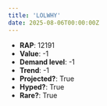 ```yaml
---
title: 'LOLWHY'
date: 2025-08-06T00:00:00Z
---
```

- **RAP**: 12191
- **Value**: -1
- **Demand level**: -1
- **Trend**: -1
- **Projected?**: True
- **Hyped?**: True
- **Rare?**: True
